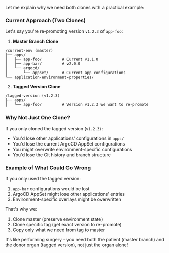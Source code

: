 Let me explain why we need both clones with a practical example:

### Current Approach (Two Clones)
Let's say you're re-promoting version `v1.2.3` of `app-foo`:

1. **Master Branch Clone**
```
/current-env (master)
├── apps/
│   ├── app-foo/         # Current v1.1.0
│   ├── app-bar/         # v2.0.0
│   └── argocd/
│       └── appset/      # Current app configurations
└── application-environment-properties/
```

2. **Tagged Version Clone**
```
/tagged-version (v1.2.3)
├── apps/
│   └── app-foo/         # Version v1.2.3 we want to re-promote
```

### Why Not Just One Clone?
If you only cloned the tagged version (`v1.2.3`):
- You'd lose other applications' configurations in `apps/`
- You'd lose the current ArgoCD AppSet configurations
- You might overwrite environment-specific configurations
- You'd lose the Git history and branch structure

### Example of What Could Go Wrong
If you only used the tagged version:
1. `app-bar` configurations would be lost
2. ArgoCD AppSet might lose other applications' entries
3. Environment-specific overlays might be overwritten

That's why we:
1. Clone master (preserve environment state)
2. Clone specific tag (get exact version to re-promote)
3. Copy only what we need from tag to master

It's like performing surgery - you need both the patient (master branch) and the donor organ (tagged version), not just the organ alone!